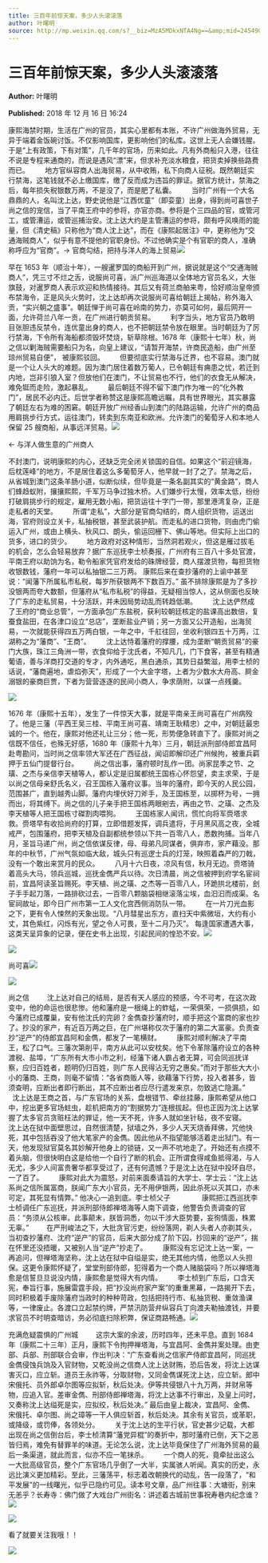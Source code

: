 ```yaml
---
title: 三百年前惊天案，多少人头滚滚落
author: 叶曙明
source: http://mp.weixin.qq.com/s?__biz=MzA5MDkxNTA4Ng==&amp;mid=2454907606&amp;idx=1&amp;sn=68d1d39ee9a5f1e042280397d9095228&amp;chksm=87a222b7b0d5aba119de936fdf02d321cfd07471760fa5e35fe3e5eb3106f6a0612f8dba40c0#rd
---
```


# 三百年前惊天案，多少人头滚滚落

**Author:** 叶曙明

**Published:** 2018 年 12 月 16 日 16:24

康熙海禁时期，生活在广州的官员，其实心里都有本账，不许广州做海外贸易，无异于端着金饭碗讨饭。不仅影响国库，更影响他们的私库。这世上无人会嫌钱腥。于是“上有政策，下有对策”，几千年的官场，历来如此。凡有外商船只入港，往往不说是专程来通商的，而说是遇风“漂”来，但求补充淡水粮食，把货卖掉换些路费而已。        地方官纵容商人出海贸易，从中收贿，私下向商人征税。既然朝廷实行禁海，这笔钱就不必上缴国库，缴了反而成为违旨的罪证。据官方统计，禁海之后，每年损失税银数万两，不是没了，而是肥了私囊。        当时广州有一个大名鼎鼎的人，名叫沈上达，野史说他是“江西优童”（即娈童）出身，得到尚可喜世子尚之信的宠信，当了平南王府中的参将，亦官亦商。参将是个三四品的官，或管河工，或管漕运，或管巡捕治安。沈上达大约是主管漕运的参将，颇有呼风唤雨的能量，但《清史稿》只称他为“商人沈上达”，而在《康熙起居注》中，更称他为“交通海贼商人”，似乎有意不提他的官职身份。不过他确实是个有官职的商人，准确称呼应为“官商”。→ 官商勾结，把持与洋人的海上贸易![](https://mmbiz.qpic.cn/mmbiz_jpg/PJWG74pLsMY4zXPGOPEN7hPAwjD7UozH5iaI4HibRbIQwFmoPqnicb1RyX6CibmdDVZibH7T7Tx7m7pdLopH77ia6OiaQ/640?wx_fmt=jpeg)

早在 1653 年（顺治十年），一艘暹罗国的商船开到广州，据说就是这个“交通海贼商人”，凭三寸不烂之舌，说服尚可喜，派广州巡海道以全体地方官员名义，大张旗鼓，对暹罗商人表示欢迎和热情接待。其后又有荷兰商舶来粤，恰好顺治皇帝颁布禁海令，正是风头火势时，沈上达却再次说服尚可喜给朝廷上揭帖，称外海入贡，“实兴朝之盛事”。朝廷惮于尚可喜在岭南的势力，亦莫可如何，最后网开一面，允许荷兰八年一贡，在广州进行朝贡贸易。        利字当头，地方官员乃敢明目张胆违反禁令，连优童出身的商人，也不把朝廷禁令放在眼里。当时朝廷为了厉行禁海，下令所有海船都须毁坏焚烧，斩草除根。1678 年（康熙十七年）秋，尚之信以剿海贼需要船只为名，向皇上建议，“请暂开海禁，许商民造船，由广州至琼州贸易自便”， 被康熙驳回。        但要彻底实行禁海与迁界，也不容易。澳门就是一个让人头大的难题。因为澳门居住着数万葡人，已令朝廷有痈患之忧，若迁到内地，岂非引狼入室？但放他们在澳门，不让贸易也不行，他们的衣食无从解决，难免铤而走险，激起暴乱。        最后朝廷不得不留下澳门作为唯一的“化外教门”，居民不必内迁。后世学者称赞这是康熙高瞻远瞩，具有世界眼光，其实暴露了朝廷左右为难的困窘。朝廷开放广州经香山到澳门的陆路运输，允许广州的商品用肩挑步行方式，运往澳门，转卖到东南亚和欧洲。允许澳门的葡萄牙人和本地人保留 25 艘商船，从事远洋贸易。![](https://mmbiz.qpic.cn/mmbiz_jpg/PJWG74pLsMY4zXPGOPEN7hPAwjD7UozHYs8yHHic2LBqbIqNhYZvP5SQPXegLyKA12EQcJXJSzZnibqcyhmpS9RA/640?wx_fmt=jpeg)

← 与洋人做生意的广州商人

不封澳门，说明康熙的内心，还缺乏完全闭关锁国的自信。如果这个“前迎镜海，后枕莲峰”的地方，不是居住着这么多葡萄牙人，他早就一封了之了。禁海之后，从省城到澳门这条羊肠小道，似断似续，但毕竟是一条名副其实的“黄金路”，商人们蜂趋蚁附，攘攘熙熙，千军万马争过独木桥。人们嫌步行太慢，效率太低，纷纷打破肩挑步行的规定，雇用无数小船，把货运往十字门一带，那里港湾复杂，正是走私者的天堂。        所谓“走私”，大部分是官商勾结的，商人组织货物，运送出海，官府则设立关卡，私抽税银，甚至武装护航。而走私的进口货物，则由虎门偷运入广州，或由上横头、秋风口、朗头，偷运回栅下、佛山等地。但实际上出口的货多，进口的货少。        地方政府对这种情形，当然洞若观火，但这是雁过拔毛的机会，怎么会轻易放弃？据广东巡抚李士桢奏报，广州府有三百八十多处官渡，平南王府以助饷为名，勒令船家凭官府发给的硃牌经营，商人摆渡货物，每担货物收银数钱，藩府一年可以私抽银二三万两。 康熙后来在查抄藩府的上谕中甚至说：“闻藩下所属私市私税，每岁所获银两不下数百万。” 虽不排除康熙是为了多抄没银两而夸大数额，但藩府从“私市私税”的得益，无疑相当惊人，这从侧面也反映了广东的走私贸易，十分活跃，并未因局势动乱而转趋低潮。        沈上达俨然成了王府的“商业总管”，一方面承包广东盐税，获利较朝廷核定的盐课高出数倍，复蚕食盐田，在各津口设立“总店”，垄断盐业产销；另一方面又公开造船，出海贸易，一次就能获得四五万两白银，一年之中，千舡往回，坐收利银四五十万两，江湖称之为“藩商”、“王商”。        沈上达恃着藩府的撑腰，成为垄断“朝贡贸易”的豪门大族，珠江三角洲一带，衣食仰给于沈氏者，不知凡几，门下食客，甚至有精通葡语，善与洋商打交道的专才，内外通吃，黑白通杀，其势日益繁滋，用李士桢的话说，“藩商遍地，虐焰弥天”，形成了一个大金字塔，上者为少数水大舟高、屙金溺银的豪商巨贾，下者为营营逐逐的民间小商人，争求荫附，以谋一点残羹。

![](https://mmbiz.qpic.cn/mmbiz_jpg/PJWG74pLsMY4zXPGOPEN7hPAwjD7UozHCfPFqDrHjllDWytXibsobibzEibI9TZSbN5hNZP2USPOhFIN5KHbxpqbg/640?wx_fmt=jpeg)

1676 年（康熙十五年），发生了一件惊天大事，就是平南亲王尚可喜在广州病殁了。他是三藩（平西王吴三桂、平南王尚可喜、靖南王耿精忠）之中，对朝廷最忠诚的一个。他在，康熙对他还礼让三分；他一死，形势便急转直下了。康熙对尚之信既不信任，也殊无好感，1680 年（康熙十九年）三月，朝廷派刑部侍郎宜昌阿赴粤勘问，当时尚之信率领大军还在广西征战，闻诏即解印还广州候拘，被重兵羁押于五仙门提督行台。        尚之信出事，藩府顿时乱作一团。尚家昆季之节、之璜、之杰与亲信李天植等人，都认定是旧属都统王国栋心怀怨望，卖主求荣，于是以尚之信母亲舒氏名义，召王国栋入藩府议事。当年的藩府，即今天的人民公园，范围甚广，直到越秀山脚。藩府内埋伏好刀斧手，及王国栋至，以掷杯为号，一拥而出，将其缚下。尚之信的儿子亲手把王国栋两眼剜去，再由之节、之璜、之杰及李天植等人把王国栋寸磔割肉喂狗。        王国栋家人闻讯，慌忙向将军赍塔求救。赍塔早有收拾尚府的打算，立即借题发挥，调兵遣将，于月黑风高之夜，全城戒严，包围藩府，把李天植及自副都统参领以下共一百零八人，悉数拘捕。当年八月，圣旨马递广州，尚之信依谋反律，母、母弟凡同谋者，俱弃市，家产藉没。那年的中秋节，广州气氛如临大敌，城头只有巡逻士兵的灯笼，映照着森严的刀戟，没有一个敢出来赏月的民众。        八月十六日夜，凉风有信，秋月无边。赍塔骑着高头大马，领兵巡城，巡抚金儁严兵以待。次日清晨，尚之信被押到府学名宦祠前，宜昌阿读圣旨赐死。李天植、尚之璜、之杰等一百零八人，环跪拱北楼前，刽子手手起刀落，一路排砍过去，一百零八颗脑袋相继滚落尘埃，血汩汩而成渠。名宦祠故址，即今日广州市第一工人文化宫西侧消防队一带。        在一片刀光血影之下，更有令人悚然的天象出现。“八月彗星出东方，直扫天中紫微垣，大约有小丈，其色紫红，闪烁有光，望之令人可畏，至十二月乃灭”。 每逢国家遭遇大事，这类天呈异象的记录，便在史书上出现，引起民间的惶恐不安。![](https://mmbiz.qpic.cn/mmbiz_jpg/PJWG74pLsMY4zXPGOPEN7hPAwjD7UozHywyFFbVRvMya8HV7H4s9fLnapLmHOYnpX48NaEgFAdZOwNXXKVftEg/640?wx_fmt=jpeg)

![](https://mmbiz.qpic.cn/mmbiz_png/Ljib4So7yuWgdSBqOibtgiaYWjL4pkRXwycb2DGU0w4LbBWYIkdYfrQ3ojgJXwx22dwvh3LOIrg1k6oqz30t9ptgg/640?wx_fmt=png)

尚可喜![](https://mmbiz.qpic.cn/mmbiz_jpg/PJWG74pLsMY4zXPGOPEN7hPAwjD7UozHlmXkiboXSjXk4fh4KqLKwWCxy1ibYgOQ15Za9b8UpiatNKRuKzIrPHvJQ/640?wx_fmt=jpeg)

![](https://mmbiz.qpic.cn/mmbiz_png/Ljib4So7yuWgdSBqOibtgiaYWjL4pkRXwycx6TicMlNSzttLNw9ueSdxyxjGlria0W702M41sK9uZkJMqNI0RCbxSibA/640?wx_fmt=png)

尚之信         沈上达对自己的结局，是否有天人感应的预感，今不可考，在这次政变中，他的命运也很悲惨。他和藩府是一根绳上的蚱蜢，一荣俱荣，一损俱损，如今藩府已成覆巢，安有他沈氏的完卵？金儁查抄藩府时，顺手把这个富商的家也抄了。抄没的家产，有近百万两之巨，在广州堪称仅次于藩府的第二大富豪。负责查抄“逆产”的侍郎宜昌阿和金儁，都发了一笔横财。        康熙对顺利解决了平南王，松了口气。三藩次第削平，南方从此可以安枕矣。他下令革除藩府设立的各种渡税、盐埠，“广东所有大市小市之利，经藩下诸人霸占者无算，可会同巡抚详察，应归百姓者，题明仍归百姓，则广东人民得沾无穷之惠矣。”而对于那些大大小小的藩商、王商，则毫不留情：“各省商贩人等，欲藉藩下行势，投入者甚多，皆须查明，应断出者即行断出，其不应断出者应尽行遣发来京，勿致逃亡隐漏。”         沈上达是王商之首，与广东官场的关系，盘根错节、牵丝挂藤，康熙希望从他口中，挖出更多官场蛀虫，趁机把南方的“割据势力”连根拔起。但也正因为沈上达掌握了太多官员贪赃枉法的罪证，他一天不死，许多人就如坐针毡，夜不安寝。        沈上达在狱中面壁思过，自然很清楚，狱墙之外，多少人天天烧香拜佛，咒他快死，其中包括吞没了他大笔家产的金儁。因此他从不指望能够活着走出狱门。有一天，他发现狱官莫名其妙解开他身上的锁链，又一声不吭地走了。开始还有点摸不着头脑，但很快明白这是给他一个自行了断的机会。正所谓食得咸鱼抵得渴，与人无尤，多少人间富贵奢华都享受过了，还有何遗憾？于是沈上达在狱中投环自尽，一了百了。        康熙对此大为震怒，对前来面奏请旨的大学士、学士云：“沈上达系尚之信所属富商，朕闻广东大小官员，无不用伊银两，因此杀死以灭其口，亦未可定，其死显有情弊。” 他决心一追到底。李士桢父子                康熙把江西巡抚李士桢调任广东巡抚，并派刑部侍郎禅塔海等人南下调查，他警告负责调查的官员：“务须从公核审。此事颠末，朕皆洞悉，勿以干涉大臣势要，妄徇情面，株累无辜。”         在严刑峻法之下，大批贪官污吏，纷纷落网，剃人头者人亦剃其头，当初查抄藩府、沈府“逆产”的官员，后来大部分成了阶下囚，抄回来的“逆产”，揣在怀里还没捂暖，又被别人当“逆产”抄走了。        康熙没有忘记沈上达一案，一再追问，但禅塔海坚称，沈上达在狱中自缢是实，绝无其他内情，他愿以人头担保。这更令康熙怀疑了，堂堂刑部侍郎，犯得着为一个商人赌脑袋吗？所以禅塔海愈是信誓旦旦说没内情，康熙愈是觉得大有内情。        李士桢到广东后，口含天宪，奉旨行事，施展雷霆手段，把“抄没尚府家产案”的重重黑幕，一路揭开下去，同时积极着手废除藩府当政时的种种苛政，包括把持行市、私抽货税、重敛渔课等，一律废止。各渡口立起禁约牌，严禁汛防营弁纵容兵丁向渡夫勒抽渡钱，并要求官员不时明查暗访，务必彻底扫除积弊，保证商路畅通。![](https://mmbiz.qpic.cn/mmbiz_jpg/PJWG74pLsMY4zXPGOPEN7hPAwjD7UozHGRl9JOicg7pNcw2EO5bHkqmWGVmaZaeW6fwZIMzuc1YWyn47EygiaaDw/640?wx_fmt=jpeg)

充满危疑震惧的广州城         这宗大案的余波，历时四年，还未平息。直到 1684 年（康熙二十三年）正月，康熙下令拘押禅塔海，与宜昌阿、金儁并案处理。由吏部、兵部、刑部联合会审，作出判决：“广东查看尚之信家产侍郎宜昌阿，同巡抚金儁侵蚀兵饷及入官财物，又乾没尚之信商人沈上达财贿，恐后告发，将沈上达谋害灭口，应立斩。道员王永祚等，分取财物，又同金儁谋死沈上达，应立斩。郎中宋俄托、员外郎卓尔图等应拟斩，秋后处决。伊等共侵银八十九万两，并财帛等物，应追入官。差审金儁、刑部侍郎禅塔海，将沈上达事不行审出，及皇上问时，又奏称沈上达缢死是实，应拟绞，秋后处决。” 最后由皇上裁决，宜昌阿、金儁、宋俄托、卓尔图、尚之璋等一干人俱应斩首，秋后处决。其余有关官员，或革职，或降级，或罚俸，各领处分。        关于沈上达的生平行状，官史甚少记载，大都出现在尚之信倒台后，李士桢清算“藩党异棍”的奏折中，那时藩府已倒，天下之恶皆归焉，难免有替罪羊的味道。无论怎么说，沈上达毕竟保住了广州海外贸易的最后一条渠道，就此而言，似亦不应一笔抹杀。        一个商人的死，竟牵扯出这么一大批高级官员，整个广东官场几乎倒了一大半，实属骇人听闻。真实的历史，永远比演义更加精彩。至此，三藩荡平，标志着改朝换代的动乱，告一段落了，“和平发展”的一线曙光，似乎已隐约可见。读本号文章，品广州往事：大塘街，别来无恙乎？长寿寺：佛门做了大戏台广州街名：讲述着古城前世事祝寿巷内纪念谁？![](https://mmbiz.qpic.cn/mmbiz_jpg/PJWG74pLsMY4zXPGOPEN7hPAwjD7UozHstELOicXoPMXfeCnx5RQA3ZLgTFJ9ncfdnSL9AQpFsXBbNLpHawymMA/640?wx_fmt=jpeg)

![](https://mmbiz.qpic.cn/mmbiz_png/Ljib4So7yuWjqNmoJYibQK7pMNOPJ6PNEQ2ibzTTG9YNMbsXM5tgkc6sb4CHIUXJjWWlTVhWxVrQsN7MmMoPZ7ZhQ/640?wx_fmt=png)

看了就要关注我哦！！

![](https://mmbiz.qpic.cn/mmbiz_jpg/PJWG74pLsMY4zXPGOPEN7hPAwjD7UozHgZUGHZiba5n3lsn0iaTdm5BnXChXwjKw3N8jaxloGPvVaC7junu6OPeA/640?wx_fmt=jpeg)
